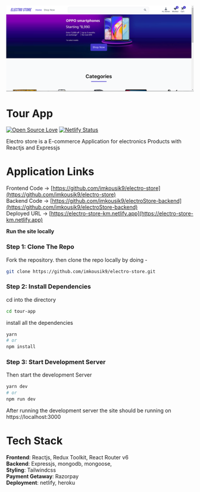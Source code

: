<p align="center">
   <img src="./.github/images/homepage.png" width="1000"/>
</p>

# Tour App

[![Open Source Love](https://badges.frapsoft.com/os/v2/open-source.svg?v=103)](https://github.com/imkousik9)
[![Netlify Status](https://api.netlify.com/api/v1/badges/e3bdd8b4-06ab-456e-bd95-5e92a6ed88b8/deploy-status)](https://app.netlify.com/sites/electro-store-km/deploys)

Electro store is a E-commerce Application for electronics Products with Reactjs and Expressjs

# Application Links

Frontend Code -> [https://github.com/imkousik9/electro-store](https://github.com/imkousik9/electro-store)
<br>
Backend Code -> [https://github.com/imkousik9/electroStore-backend](https://github.com/imkousik9/electroStore-backend)
<br>
Deployed URL -> [https://electro-store-km.netlify.app](https://electro-store-km.netlify.app)
<br>

**Run the site locally**

### Step 1: Clone The Repo

Fork the repository. then clone the repo locally by doing -

```bash
git clone https://github.com/imkousik9/electro-store.git
```

### Step 2: Install Dependencies

cd into the directory

```bash
cd tour-app
```

install all the dependencies

```bash
yarn
# or
npm install
```

### Step 3: Start Development Server

Then start the development Server

```bash
yarn dev
# or
npm run dev
```

After running the development server the site should be running on https://localhost:3000

# Tech Stack

<b>Frontend</b>: Reactjs, Redux Toolkit, React Router v6
<br>
<b>Backend</b>: Expressjs, mongodb, mongoose,
<br>
<b>Styling</b>: Tailwindcss
<br>
<b>Payment Getaway</b>: Razorpay
<br>
<b>Deployment</b>: netlify, heroku

